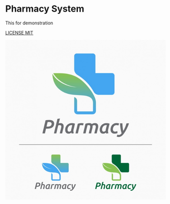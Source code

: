 # Pharmacy System

This for demonstration

[LICENSE MIT](LICENSE) 

![Logo](src/lk/ijse/dep/pharmacy/asset/2.jpg)